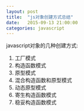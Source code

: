 ```yaml
---
layout: post
title:  "js对象创建方式总结"
date:   2015-09-13 21:00:00
categories: javascript
---
```


javascript对象的几种创建方式:   

1. 工厂模式
2. 构造函数模式
3. 原型模式
4. 混合构造函数和原型模式
5. 动态原型模式
6. 寄生构造函数模式
7. 稳妥构造函数模式